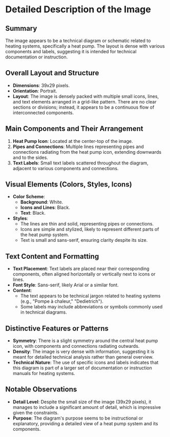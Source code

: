 # Detailed Description of the Image

## Summary
The image appears to be a technical diagram or schematic related to heating systems, specifically a heat pump. The layout is dense with various components and labels, suggesting it is intended for technical documentation or instruction.

## Overall Layout and Structure
- **Dimensions**: 39x29 pixels.
- **Orientation**: Portrait.
- **Layout**: The image is densely packed with multiple small icons, lines, and text elements arranged in a grid-like pattern. There are no clear sections or divisions; instead, it appears to be a continuous flow of interconnected components.

## Main Components and Their Arrangement
1. **Heat Pump Icon**: Located at the center-top of the image.
2. **Pipes and Connections**: Multiple lines representing pipes and connections radiating from the heat pump icon, extending downwards and to the sides.
3. **Text Labels**: Small text labels scattered throughout the diagram, adjacent to various components and connections.

## Visual Elements (Colors, Styles, Icons)
- **Color Scheme**:
  - **Background**: White.
  - **Icons and Lines**: Black.
  - **Text**: Black.
- **Styles**:
  - The lines are thin and solid, representing pipes or connections.
  - Icons are simple and stylized, likely to represent different parts of the heat pump system.
  - Text is small and sans-serif, ensuring clarity despite its size.

## Text Content and Formatting
- **Text Placement**: Text labels are placed near their corresponding components, often aligned horizontally or vertically next to icons or lines.
- **Font Style**: Sans-serif, likely Arial or a similar font.
- **Content**:
  - The text appears to be technical jargon related to heating systems (e.g., "Pompe à chaleur," "Dedietrich").
  - Some labels may include abbreviations or symbols commonly used in technical diagrams.

## Distinctive Features or Patterns
- **Symmetry**: There is a slight symmetry around the central heat pump icon, with components and connections radiating outwards.
- **Density**: The image is very dense with information, suggesting it is meant for detailed technical analysis rather than general overview.
- **Technical Nature**: The use of specific icons and labels indicates that this diagram is part of a larger set of documentation or instruction manuals for heating systems.

## Notable Observations
- **Detail Level**: Despite the small size of the image (39x29 pixels), it manages to include a significant amount of detail, which is impressive given the constraints.
- **Purpose**: The diagram's purpose seems to be instructional or explanatory, providing a detailed view of a heat pump system and its components.